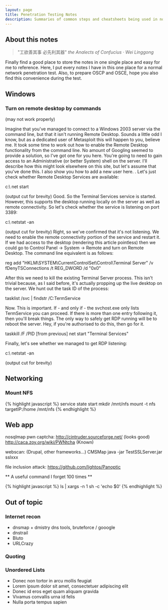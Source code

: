 ```yaml
---
layout: page
title: Penetration Testing Notes
description: Summaries of common steps and cheatsheets being used in normal pentests
---
```


## About this notes

>"工欲善其事 必先利其器" <cite>the Analects of Confucius · Wei Linggong</cite>

Finally find a good place to store the notes in one single place and easy for me to reference. Here, I put every notes I have in this one place for a normal network penetration test.
Also, to prepare OSCP and OSCE, hope you also find this convenience during the test.

## Windows

### Turn on remote desktop by commands

(may not work properly)

Imagine that you've managed to connect to a Windows 2003 server via the command line, but that it isn't running Remote Desktop. Sounds a little odd I know, but as a dedicated user of Metasploit this will happen to you, believe me. It took some time to work out how to enable the Remote Desktop functionality from the command line. No amount of Googling seemed to provide a solution, so I've got one for you here.
You're going to need to gain access to an Administrative (or better System) shell on the server. I'll describe how this might look elsewhere on this site, but let's assume that you've done this. I also show you how to add a new user here.
.
Let's just check whether Remote Desktop Services are available:

c:\ net start

(output cut for brevity)
Good. So the Terminal Services service is started. However, this supports the desktop running locally on the server as well as remote connectivity. So let's check whether the service is listening on port 3389:

c:\ netstat -an

(output cut for brevity)
Right, so we've confirmed that it's not listening. We need to enable the remote connectivity portion of the service and restart it. If we had access to the desktop (rendering this article pointless) then we could go to Control Panel -> System -> Remote and turn on Remote Desktop. The command line equivalent is as follows:

reg add "HKLM\SYSTEM\CurrentControlSet\Control\Terminal Server\" /v fDenyTSConnections /t REG_DWORD /d "0x0"

After this we need to kill the existing Terminal Server process. This isn't trivial because, as I said before, it's actually propping up the live desktop on the server. We hunt out the task ID of the process:

tasklist /svc | findstr /C:TermService

Now. This is important. If - and only if - the svchost.exe only lists TermService you can proceed. If there is more than one entry following it, then you'll break things. The only way to safely get RDP running will be to reboot the server. Hey, if you're authorised to do this, then go for it.

taskkill /F /PID [from previous]
net start "Terminal Services"

Finally, let's see whether we managed to get RDP listening:

c:\ netstat -an

(output cut for brevity)

## Networking

### Mount NFS
{% highlight javascript %}
service state start
mkdir /mnt/nfs
mount -t nfs targetIP:/home /mnt/nfs
{% endhighlight %}

## Web app
nosqlmap 
pwn captcha:
http://cintruder.sourceforge.net/ (looks good)
http://caca.zoy.org/wiki/PWNtcha (Known)

webscan: (Drupal, other frameworks...)
CMSMap
java -jar TestSSLServer.jar
sslxxx

file inclusion attack:
https://github.com/lightos/Panoptic

** A useful command I forget 100 times **

{% highlight javascript %}
ls | xargs -n 1 sh -c 'echo $0'
{% endhighlight %}

## Out of topic
### Internet recon
+ dnsmap + dmistry dns tools, bruteforce / gooogle
+ dnstrail
+ Bluto
+ URLCrazy

### Quoting


### Unordered Lists

+ Donec non tortor in arcu mollis feugiat
+ Lorem ipsum dolor sit amet, consectetuer adipiscing elit
+ Donec id eros eget quam aliquam gravida
+ Vivamus convallis urna id felis
+ Nulla porta tempus sapien

